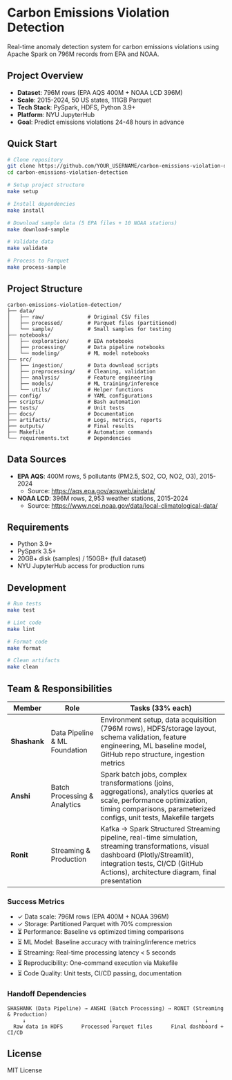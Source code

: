 # Carbon Emissions Violation Detection

Real-time anomaly detection system for carbon emissions violations using Apache Spark on 796M records from EPA and NOAA.

## Project Overview

- **Dataset**: 796M rows (EPA AQS 400M + NOAA LCD 396M)
- **Scale**: 2015-2024, 50 US states, 111GB Parquet
- **Tech Stack**: PySpark, HDFS, Python 3.9+
- **Platform**: NYU JupyterHub
- **Goal**: Predict emissions violations 24-48 hours in advance

## Quick Start
```bash
# Clone repository
git clone https://github.com/YOUR_USERNAME/carbon-emissions-violation-detection.git
cd carbon-emissions-violation-detection

# Setup project structure
make setup

# Install dependencies
make install

# Download sample data (5 EPA files + 10 NOAA stations)
make download-sample

# Validate data
make validate

# Process to Parquet
make process-sample
```

## Project Structure
```
carbon-emissions-violation-detection/
├── data/
│   ├── raw/              # Original CSV files
│   ├── processed/        # Parquet files (partitioned)
│   └── sample/           # Small samples for testing
├── notebooks/
│   ├── exploration/      # EDA notebooks
│   ├── processing/       # Data pipeline notebooks
│   └── modeling/         # ML model notebooks
├── src/
│   ├── ingestion/        # Data download scripts
│   ├── preprocessing/    # Cleaning, validation
│   ├── analysis/         # Feature engineering
│   ├── models/           # ML training/inference
│   └── utils/            # Helper functions
├── config/               # YAML configurations
├── scripts/              # Bash automation
├── tests/                # Unit tests
├── docs/                 # Documentation
├── artifacts/            # Logs, metrics, reports
├── outputs/              # Final results
├── Makefile              # Automation commands
└── requirements.txt      # Dependencies
```

## Data Sources

- **EPA AQS**: 400M rows, 5 pollutants (PM2.5, SO2, CO, NO2, O3), 2015-2024
  - Source: https://aqs.epa.gov/aqsweb/airdata/
- **NOAA LCD**: 396M rows, 2,953 weather stations, 2015-2024
  - Source: https://www.ncei.noaa.gov/data/local-climatological-data/

## Requirements

- Python 3.9+
- PySpark 3.5+
- 20GB+ disk (samples) / 150GB+ (full dataset)
- NYU JupyterHub access for production runs

## Development
```bash
# Run tests
make test

# Lint code
make lint

# Format code
make format

# Clean artifacts
make clean
```
## Team & Responsibilities

| Member | Role | Tasks (33% each) |
|--------|------|------------------|
| **Shashank** | Data Pipeline & ML Foundation | Environment setup, data acquisition (796M rows), HDFS/storage layout, schema validation, feature engineering, ML baseline model, GitHub repo structure, ingestion metrics |
| **Anshi** | Batch Processing & Analytics | Spark batch jobs, complex transformations (joins, aggregations), analytics queries at scale, performance optimization, timing comparisons, parameterized configs, unit tests, Makefile targets |
| **Ronit** | Streaming & Production | Kafka → Spark Structured Streaming pipeline, real-time simulation, streaming transformations, visual dashboard (Plotly/Streamlit), integration tests, CI/CD (GitHub Actions), architecture diagram, final presentation |

### Success Metrics
- ✓ Data scale: 796M rows (EPA 400M + NOAA 396M)
- ✓ Storage: Partitioned Parquet with 70% compression
- ⏳ Performance: Baseline vs optimized timing comparisons
- ⏳ ML Model: Baseline accuracy with training/inference metrics
- ⏳ Streaming: Real-time processing latency < 5 seconds
- ⏳ Reproducibility: One-command execution via Makefile
- ⏳ Code Quality: Unit tests, CI/CD passing, documentation

### Handoff Dependencies
```
SHASHANK (Data Pipeline) → ANSHI (Batch Processing) → RONIT (Streaming & Production)
     ↓                           ↓                              ↓
  Raw data in HDFS      Processed Parquet files      Final dashboard + CI/CD
```

## License

MIT License
